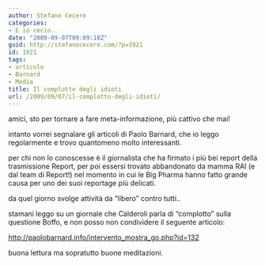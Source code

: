 ```yaml
---
author: Stefano Cecere
categories:
- E io cecio..
date: "2009-09-07T09:09:18Z"
guid: http://stefanocecere.com/?p=1921
id: 1921
tags:
- articolo
- Barnard
- Media
title: Il complotto degli idioti
url: /2009/09/07/il-complotto-degli-idioti/
---
```


amici, sto per tornare a fare meta-informazione, più cattivo che mai!

intanto vorrei segnalare gli articoli di Paolo Barnard, che io leggo regolarmente e trovo quantomeno molto interessanti.

per chi non lo conoscesse è il giornalista che ha firmato i più bei report della trasmissione Report, per poi essersi trovato abbandonato da mamma RAI (e dal team di Report!) nel momento in cui le Big Pharma hanno fatto grande causa per uno dei suoi reportage più delicati.

da quel giorno svolge attività da &#8220;libero&#8221; contro tutti..

stamani leggo su un giornale che Calderoli parla di &#8220;complotto&#8221; sulla questione Boffo, e non posso non condividere il seguente articolo:

<a href="http://paolobarnard.info/intervento_mostra_go.php?id=132" target="_blank">http://paolobarnard.info/intervento_mostra_go.php?id=132</a>

buona lettura ma sopratutto buone meditazioni.
